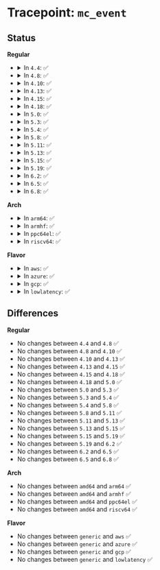 # Tracepoint: <code>mc_event</code>

## Status
<b>Regular</b>
<ul>
<li>
<details>
<summary>In <code>4.4</code>: ✅</summary>

Event:

```c
struct trace_event_raw_mc_event {
    struct trace_entry ent;
    unsigned int error_type;
    u32 __data_loc_msg;
    u32 __data_loc_label;
    u16 error_count;
    u8 mc_index;
    s8 top_layer;
    s8 middle_layer;
    s8 lower_layer;
    long int address;
    u8 grain_bits;
    long int syndrome;
    u32 __data_loc_driver_detail;
    char __data[0];
};
```
Function:

```c
void trace_event_raw_event_mc_event(void *__data, const unsigned int err_type, const char *error_msg, const char *label, const int error_count, const u8 mc_index, const s8 top_layer, const s8 mid_layer, const s8 low_layer, long unsigned int address, const u8 grain_bits, long unsigned int syndrome, const char *driver_detail);
```
</details>
</li>
<li>
<details>
<summary>In <code>4.8</code>: ✅</summary>

Event:

```c
struct trace_event_raw_mc_event {
    struct trace_entry ent;
    unsigned int error_type;
    u32 __data_loc_msg;
    u32 __data_loc_label;
    u16 error_count;
    u8 mc_index;
    s8 top_layer;
    s8 middle_layer;
    s8 lower_layer;
    long int address;
    u8 grain_bits;
    long int syndrome;
    u32 __data_loc_driver_detail;
    char __data[0];
};
```
Function:

```c
void trace_event_raw_event_mc_event(void *__data, const unsigned int err_type, const char *error_msg, const char *label, const int error_count, const u8 mc_index, const s8 top_layer, const s8 mid_layer, const s8 low_layer, long unsigned int address, const u8 grain_bits, long unsigned int syndrome, const char *driver_detail);
```
</details>
</li>
<li>
<details>
<summary>In <code>4.10</code>: ✅</summary>

Event:

```c
struct trace_event_raw_mc_event {
    struct trace_entry ent;
    unsigned int error_type;
    u32 __data_loc_msg;
    u32 __data_loc_label;
    u16 error_count;
    u8 mc_index;
    s8 top_layer;
    s8 middle_layer;
    s8 lower_layer;
    long int address;
    u8 grain_bits;
    long int syndrome;
    u32 __data_loc_driver_detail;
    char __data[0];
};
```
Function:

```c
void trace_event_raw_event_mc_event(void *__data, const unsigned int err_type, const char *error_msg, const char *label, const int error_count, const u8 mc_index, const s8 top_layer, const s8 mid_layer, const s8 low_layer, long unsigned int address, const u8 grain_bits, long unsigned int syndrome, const char *driver_detail);
```
</details>
</li>
<li>
<details>
<summary>In <code>4.13</code>: ✅</summary>

Event:

```c
struct trace_event_raw_mc_event {
    struct trace_entry ent;
    unsigned int error_type;
    u32 __data_loc_msg;
    u32 __data_loc_label;
    u16 error_count;
    u8 mc_index;
    s8 top_layer;
    s8 middle_layer;
    s8 lower_layer;
    long int address;
    u8 grain_bits;
    long int syndrome;
    u32 __data_loc_driver_detail;
    char __data[0];
};
```
Function:

```c
void trace_event_raw_event_mc_event(void *__data, const unsigned int err_type, const char *error_msg, const char *label, const int error_count, const u8 mc_index, const s8 top_layer, const s8 mid_layer, const s8 low_layer, long unsigned int address, const u8 grain_bits, long unsigned int syndrome, const char *driver_detail);
```
</details>
</li>
<li>
<details>
<summary>In <code>4.15</code>: ✅</summary>

Event:

```c
struct trace_event_raw_mc_event {
    struct trace_entry ent;
    unsigned int error_type;
    u32 __data_loc_msg;
    u32 __data_loc_label;
    u16 error_count;
    u8 mc_index;
    s8 top_layer;
    s8 middle_layer;
    s8 lower_layer;
    long int address;
    u8 grain_bits;
    long int syndrome;
    u32 __data_loc_driver_detail;
    char __data[0];
};
```
Function:

```c
void trace_event_raw_event_mc_event(void *__data, const unsigned int err_type, const char *error_msg, const char *label, const int error_count, const u8 mc_index, const s8 top_layer, const s8 mid_layer, const s8 low_layer, long unsigned int address, const u8 grain_bits, long unsigned int syndrome, const char *driver_detail);
```
</details>
</li>
<li>
<details>
<summary>In <code>4.18</code>: ✅</summary>

Event:

```c
struct trace_event_raw_mc_event {
    struct trace_entry ent;
    unsigned int error_type;
    u32 __data_loc_msg;
    u32 __data_loc_label;
    u16 error_count;
    u8 mc_index;
    s8 top_layer;
    s8 middle_layer;
    s8 lower_layer;
    long int address;
    u8 grain_bits;
    long int syndrome;
    u32 __data_loc_driver_detail;
    char __data[0];
};
```
Function:

```c
void trace_event_raw_event_mc_event(void *__data, const unsigned int err_type, const char *error_msg, const char *label, const int error_count, const u8 mc_index, const s8 top_layer, const s8 mid_layer, const s8 low_layer, long unsigned int address, const u8 grain_bits, long unsigned int syndrome, const char *driver_detail);
```
</details>
</li>
<li>
<details>
<summary>In <code>5.0</code>: ✅</summary>

Event:

```c
struct trace_event_raw_mc_event {
    struct trace_entry ent;
    unsigned int error_type;
    u32 __data_loc_msg;
    u32 __data_loc_label;
    u16 error_count;
    u8 mc_index;
    s8 top_layer;
    s8 middle_layer;
    s8 lower_layer;
    long int address;
    u8 grain_bits;
    long int syndrome;
    u32 __data_loc_driver_detail;
    char __data[0];
};
```
Function:

```c
void trace_event_raw_event_mc_event(void *__data, const unsigned int err_type, const char *error_msg, const char *label, const int error_count, const u8 mc_index, const s8 top_layer, const s8 mid_layer, const s8 low_layer, long unsigned int address, const u8 grain_bits, long unsigned int syndrome, const char *driver_detail);
```
</details>
</li>
<li>
<details>
<summary>In <code>5.3</code>: ✅</summary>

Event:

```c
struct trace_event_raw_mc_event {
    struct trace_entry ent;
    unsigned int error_type;
    u32 __data_loc_msg;
    u32 __data_loc_label;
    u16 error_count;
    u8 mc_index;
    s8 top_layer;
    s8 middle_layer;
    s8 lower_layer;
    long int address;
    u8 grain_bits;
    long int syndrome;
    u32 __data_loc_driver_detail;
    char __data[0];
};
```
Function:

```c
void trace_event_raw_event_mc_event(void *__data, const unsigned int err_type, const char *error_msg, const char *label, const int error_count, const u8 mc_index, const s8 top_layer, const s8 mid_layer, const s8 low_layer, long unsigned int address, const u8 grain_bits, long unsigned int syndrome, const char *driver_detail);
```
</details>
</li>
<li>
<details>
<summary>In <code>5.4</code>: ✅</summary>

Event:

```c
struct trace_event_raw_mc_event {
    struct trace_entry ent;
    unsigned int error_type;
    u32 __data_loc_msg;
    u32 __data_loc_label;
    u16 error_count;
    u8 mc_index;
    s8 top_layer;
    s8 middle_layer;
    s8 lower_layer;
    long int address;
    u8 grain_bits;
    long int syndrome;
    u32 __data_loc_driver_detail;
    char __data[0];
};
```
Function:

```c
void trace_event_raw_event_mc_event(void *__data, const unsigned int err_type, const char *error_msg, const char *label, const int error_count, const u8 mc_index, const s8 top_layer, const s8 mid_layer, const s8 low_layer, long unsigned int address, const u8 grain_bits, long unsigned int syndrome, const char *driver_detail);
```
</details>
</li>
<li>
<details>
<summary>In <code>5.8</code>: ✅</summary>

Event:

```c
struct trace_event_raw_mc_event {
    struct trace_entry ent;
    unsigned int error_type;
    u32 __data_loc_msg;
    u32 __data_loc_label;
    u16 error_count;
    u8 mc_index;
    s8 top_layer;
    s8 middle_layer;
    s8 lower_layer;
    long int address;
    u8 grain_bits;
    long int syndrome;
    u32 __data_loc_driver_detail;
    char __data[0];
};
```
Function:

```c
void trace_event_raw_event_mc_event(void *__data, const unsigned int err_type, const char *error_msg, const char *label, const int error_count, const u8 mc_index, const s8 top_layer, const s8 mid_layer, const s8 low_layer, long unsigned int address, const u8 grain_bits, long unsigned int syndrome, const char *driver_detail);
```
</details>
</li>
<li>
<details>
<summary>In <code>5.11</code>: ✅</summary>

Event:

```c
struct trace_event_raw_mc_event {
    struct trace_entry ent;
    unsigned int error_type;
    u32 __data_loc_msg;
    u32 __data_loc_label;
    u16 error_count;
    u8 mc_index;
    s8 top_layer;
    s8 middle_layer;
    s8 lower_layer;
    long int address;
    u8 grain_bits;
    long int syndrome;
    u32 __data_loc_driver_detail;
    char __data[0];
};
```
Function:

```c
void trace_event_raw_event_mc_event(void *__data, const unsigned int err_type, const char *error_msg, const char *label, const int error_count, const u8 mc_index, const s8 top_layer, const s8 mid_layer, const s8 low_layer, long unsigned int address, const u8 grain_bits, long unsigned int syndrome, const char *driver_detail);
```
</details>
</li>
<li>
<details>
<summary>In <code>5.13</code>: ✅</summary>

Event:

```c
struct trace_event_raw_mc_event {
    struct trace_entry ent;
    unsigned int error_type;
    u32 __data_loc_msg;
    u32 __data_loc_label;
    u16 error_count;
    u8 mc_index;
    s8 top_layer;
    s8 middle_layer;
    s8 lower_layer;
    long int address;
    u8 grain_bits;
    long int syndrome;
    u32 __data_loc_driver_detail;
    char __data[0];
};
```
Function:

```c
void trace_event_raw_event_mc_event(void *__data, const unsigned int err_type, const char *error_msg, const char *label, const int error_count, const u8 mc_index, const s8 top_layer, const s8 mid_layer, const s8 low_layer, long unsigned int address, const u8 grain_bits, long unsigned int syndrome, const char *driver_detail);
```
</details>
</li>
<li>
<details>
<summary>In <code>5.15</code>: ✅</summary>

Event:

```c
struct trace_event_raw_mc_event {
    struct trace_entry ent;
    unsigned int error_type;
    u32 __data_loc_msg;
    u32 __data_loc_label;
    u16 error_count;
    u8 mc_index;
    s8 top_layer;
    s8 middle_layer;
    s8 lower_layer;
    long int address;
    u8 grain_bits;
    long int syndrome;
    u32 __data_loc_driver_detail;
    char __data[0];
};
```
Function:

```c
void trace_event_raw_event_mc_event(void *__data, const unsigned int err_type, const char *error_msg, const char *label, const int error_count, const u8 mc_index, const s8 top_layer, const s8 mid_layer, const s8 low_layer, long unsigned int address, const u8 grain_bits, long unsigned int syndrome, const char *driver_detail);
```
</details>
</li>
<li>
<details>
<summary>In <code>5.19</code>: ✅</summary>

Event:

```c
struct trace_event_raw_mc_event {
    struct trace_entry ent;
    unsigned int error_type;
    u32 __data_loc_msg;
    u32 __data_loc_label;
    u16 error_count;
    u8 mc_index;
    s8 top_layer;
    s8 middle_layer;
    s8 lower_layer;
    long int address;
    u8 grain_bits;
    long int syndrome;
    u32 __data_loc_driver_detail;
    char __data[0];
};
```
Function:

```c
void trace_event_raw_event_mc_event(void *__data, const unsigned int err_type, const char *error_msg, const char *label, const int error_count, const u8 mc_index, const s8 top_layer, const s8 mid_layer, const s8 low_layer, long unsigned int address, const u8 grain_bits, long unsigned int syndrome, const char *driver_detail);
```
</details>
</li>
<li>
<details>
<summary>In <code>6.2</code>: ✅</summary>

Event:

```c
struct trace_event_raw_mc_event {
    struct trace_entry ent;
    unsigned int error_type;
    u32 __data_loc_msg;
    u32 __data_loc_label;
    u16 error_count;
    u8 mc_index;
    s8 top_layer;
    s8 middle_layer;
    s8 lower_layer;
    long int address;
    u8 grain_bits;
    long int syndrome;
    u32 __data_loc_driver_detail;
    char __data[0];
};
```
Function:

```c
void trace_event_raw_event_mc_event(void *__data, const unsigned int err_type, const char *error_msg, const char *label, const int error_count, const u8 mc_index, const s8 top_layer, const s8 mid_layer, const s8 low_layer, long unsigned int address, const u8 grain_bits, long unsigned int syndrome, const char *driver_detail);
```
</details>
</li>
<li>
<details>
<summary>In <code>6.5</code>: ✅</summary>

Event:

```c
struct trace_event_raw_mc_event {
    struct trace_entry ent;
    unsigned int error_type;
    u32 __data_loc_msg;
    u32 __data_loc_label;
    u16 error_count;
    u8 mc_index;
    s8 top_layer;
    s8 middle_layer;
    s8 lower_layer;
    long int address;
    u8 grain_bits;
    long int syndrome;
    u32 __data_loc_driver_detail;
    char __data[0];
};
```
Function:

```c
void trace_event_raw_event_mc_event(void *__data, const unsigned int err_type, const char *error_msg, const char *label, const int error_count, const u8 mc_index, const s8 top_layer, const s8 mid_layer, const s8 low_layer, long unsigned int address, const u8 grain_bits, long unsigned int syndrome, const char *driver_detail);
```
</details>
</li>
<li>
<details>
<summary>In <code>6.8</code>: ✅</summary>

Event:

```c
struct trace_event_raw_mc_event {
    struct trace_entry ent;
    unsigned int error_type;
    u32 __data_loc_msg;
    u32 __data_loc_label;
    u16 error_count;
    u8 mc_index;
    s8 top_layer;
    s8 middle_layer;
    s8 lower_layer;
    long int address;
    u8 grain_bits;
    long int syndrome;
    u32 __data_loc_driver_detail;
    char __data[0];
};
```
Function:

```c
void trace_event_raw_event_mc_event(void *__data, const unsigned int err_type, const char *error_msg, const char *label, const int error_count, const u8 mc_index, const s8 top_layer, const s8 mid_layer, const s8 low_layer, long unsigned int address, const u8 grain_bits, long unsigned int syndrome, const char *driver_detail);
```
</details>
</li>
</ul>
<b>Arch</b>
<ul>
<li>
<details>
<summary>In <code>arm64</code>: ✅</summary>

Event:

```c
struct trace_event_raw_mc_event {
    struct trace_entry ent;
    unsigned int error_type;
    u32 __data_loc_msg;
    u32 __data_loc_label;
    u16 error_count;
    u8 mc_index;
    s8 top_layer;
    s8 middle_layer;
    s8 lower_layer;
    long int address;
    u8 grain_bits;
    long int syndrome;
    u32 __data_loc_driver_detail;
    char __data[0];
};
```
Function:

```c
void trace_event_raw_event_mc_event(void *__data, const unsigned int err_type, const char *error_msg, const char *label, const int error_count, const u8 mc_index, const s8 top_layer, const s8 mid_layer, const s8 low_layer, long unsigned int address, const u8 grain_bits, long unsigned int syndrome, const char *driver_detail);
```
</details>
</li>
<li>
<details>
<summary>In <code>armhf</code>: ✅</summary>

Event:

```c
struct trace_event_raw_mc_event {
    struct trace_entry ent;
    unsigned int error_type;
    u32 __data_loc_msg;
    u32 __data_loc_label;
    u16 error_count;
    u8 mc_index;
    s8 top_layer;
    s8 middle_layer;
    s8 lower_layer;
    long int address;
    u8 grain_bits;
    long int syndrome;
    u32 __data_loc_driver_detail;
    char __data[0];
};
```
Function:

```c
void trace_event_raw_event_mc_event(void *__data, const unsigned int err_type, const char *error_msg, const char *label, const int error_count, const u8 mc_index, const s8 top_layer, const s8 mid_layer, const s8 low_layer, long unsigned int address, const u8 grain_bits, long unsigned int syndrome, const char *driver_detail);
```
</details>
</li>
<li>
<details>
<summary>In <code>ppc64el</code>: ✅</summary>

Event:

```c
struct trace_event_raw_mc_event {
    struct trace_entry ent;
    unsigned int error_type;
    u32 __data_loc_msg;
    u32 __data_loc_label;
    u16 error_count;
    u8 mc_index;
    s8 top_layer;
    s8 middle_layer;
    s8 lower_layer;
    long int address;
    u8 grain_bits;
    long int syndrome;
    u32 __data_loc_driver_detail;
    char __data[0];
};
```
Function:

```c
void trace_event_raw_event_mc_event(void *__data, const unsigned int err_type, const char *error_msg, const char *label, const int error_count, const u8 mc_index, const s8 top_layer, const s8 mid_layer, const s8 low_layer, long unsigned int address, const u8 grain_bits, long unsigned int syndrome, const char *driver_detail);
```
</details>
</li>
<li>
<details>
<summary>In <code>riscv64</code>: ✅</summary>

Event:

```c
struct trace_event_raw_mc_event {
    struct trace_entry ent;
    unsigned int error_type;
    u32 __data_loc_msg;
    u32 __data_loc_label;
    u16 error_count;
    u8 mc_index;
    s8 top_layer;
    s8 middle_layer;
    s8 lower_layer;
    long int address;
    u8 grain_bits;
    long int syndrome;
    u32 __data_loc_driver_detail;
    char __data[0];
};
```
Function:

```c
void trace_event_raw_event_mc_event(void *__data, const unsigned int err_type, const char *error_msg, const char *label, const int error_count, const u8 mc_index, const s8 top_layer, const s8 mid_layer, const s8 low_layer, long unsigned int address, const u8 grain_bits, long unsigned int syndrome, const char *driver_detail);
```
</details>
</li>
</ul>
<b>Flavor</b>
<ul>
<li>
<details>
<summary>In <code>aws</code>: ✅</summary>

Event:

```c
struct trace_event_raw_mc_event {
    struct trace_entry ent;
    unsigned int error_type;
    u32 __data_loc_msg;
    u32 __data_loc_label;
    u16 error_count;
    u8 mc_index;
    s8 top_layer;
    s8 middle_layer;
    s8 lower_layer;
    long int address;
    u8 grain_bits;
    long int syndrome;
    u32 __data_loc_driver_detail;
    char __data[0];
};
```
Function:

```c
void trace_event_raw_event_mc_event(void *__data, const unsigned int err_type, const char *error_msg, const char *label, const int error_count, const u8 mc_index, const s8 top_layer, const s8 mid_layer, const s8 low_layer, long unsigned int address, const u8 grain_bits, long unsigned int syndrome, const char *driver_detail);
```
</details>
</li>
<li>
<details>
<summary>In <code>azure</code>: ✅</summary>

Event:

```c
struct trace_event_raw_mc_event {
    struct trace_entry ent;
    unsigned int error_type;
    u32 __data_loc_msg;
    u32 __data_loc_label;
    u16 error_count;
    u8 mc_index;
    s8 top_layer;
    s8 middle_layer;
    s8 lower_layer;
    long int address;
    u8 grain_bits;
    long int syndrome;
    u32 __data_loc_driver_detail;
    char __data[0];
};
```
Function:

```c
void trace_event_raw_event_mc_event(void *__data, const unsigned int err_type, const char *error_msg, const char *label, const int error_count, const u8 mc_index, const s8 top_layer, const s8 mid_layer, const s8 low_layer, long unsigned int address, const u8 grain_bits, long unsigned int syndrome, const char *driver_detail);
```
</details>
</li>
<li>
<details>
<summary>In <code>gcp</code>: ✅</summary>

Event:

```c
struct trace_event_raw_mc_event {
    struct trace_entry ent;
    unsigned int error_type;
    u32 __data_loc_msg;
    u32 __data_loc_label;
    u16 error_count;
    u8 mc_index;
    s8 top_layer;
    s8 middle_layer;
    s8 lower_layer;
    long int address;
    u8 grain_bits;
    long int syndrome;
    u32 __data_loc_driver_detail;
    char __data[0];
};
```
Function:

```c
void trace_event_raw_event_mc_event(void *__data, const unsigned int err_type, const char *error_msg, const char *label, const int error_count, const u8 mc_index, const s8 top_layer, const s8 mid_layer, const s8 low_layer, long unsigned int address, const u8 grain_bits, long unsigned int syndrome, const char *driver_detail);
```
</details>
</li>
<li>
<details>
<summary>In <code>lowlatency</code>: ✅</summary>

Event:

```c
struct trace_event_raw_mc_event {
    struct trace_entry ent;
    unsigned int error_type;
    u32 __data_loc_msg;
    u32 __data_loc_label;
    u16 error_count;
    u8 mc_index;
    s8 top_layer;
    s8 middle_layer;
    s8 lower_layer;
    long int address;
    u8 grain_bits;
    long int syndrome;
    u32 __data_loc_driver_detail;
    char __data[0];
};
```
Function:

```c
void trace_event_raw_event_mc_event(void *__data, const unsigned int err_type, const char *error_msg, const char *label, const int error_count, const u8 mc_index, const s8 top_layer, const s8 mid_layer, const s8 low_layer, long unsigned int address, const u8 grain_bits, long unsigned int syndrome, const char *driver_detail);
```
</details>
</li>
</ul>

## Differences
<b>Regular</b>
<ul>
<li>
No changes between <code>4.4</code> and <code>4.8</code> ✅
</li>
<li>
No changes between <code>4.8</code> and <code>4.10</code> ✅
</li>
<li>
No changes between <code>4.10</code> and <code>4.13</code> ✅
</li>
<li>
No changes between <code>4.13</code> and <code>4.15</code> ✅
</li>
<li>
No changes between <code>4.15</code> and <code>4.18</code> ✅
</li>
<li>
No changes between <code>4.18</code> and <code>5.0</code> ✅
</li>
<li>
No changes between <code>5.0</code> and <code>5.3</code> ✅
</li>
<li>
No changes between <code>5.3</code> and <code>5.4</code> ✅
</li>
<li>
No changes between <code>5.4</code> and <code>5.8</code> ✅
</li>
<li>
No changes between <code>5.8</code> and <code>5.11</code> ✅
</li>
<li>
No changes between <code>5.11</code> and <code>5.13</code> ✅
</li>
<li>
No changes between <code>5.13</code> and <code>5.15</code> ✅
</li>
<li>
No changes between <code>5.15</code> and <code>5.19</code> ✅
</li>
<li>
No changes between <code>5.19</code> and <code>6.2</code> ✅
</li>
<li>
No changes between <code>6.2</code> and <code>6.5</code> ✅
</li>
<li>
No changes between <code>6.5</code> and <code>6.8</code> ✅
</li>
</ul>
<b>Arch</b>
<ul>
<li>
No changes between <code>amd64</code> and <code>arm64</code> ✅
</li>
<li>
No changes between <code>amd64</code> and <code>armhf</code> ✅
</li>
<li>
No changes between <code>amd64</code> and <code>ppc64el</code> ✅
</li>
<li>
No changes between <code>amd64</code> and <code>riscv64</code> ✅
</li>
</ul>
<b>Flavor</b>
<ul>
<li>
No changes between <code>generic</code> and <code>aws</code> ✅
</li>
<li>
No changes between <code>generic</code> and <code>azure</code> ✅
</li>
<li>
No changes between <code>generic</code> and <code>gcp</code> ✅
</li>
<li>
No changes between <code>generic</code> and <code>lowlatency</code> ✅
</li>
</ul>
